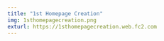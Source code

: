 ```yaml
---
title: "1st Homepage Creation"
img: 1sthomepagecreation.png
exturl: https://1sthomepagecreation.web.fc2.com
---
```

